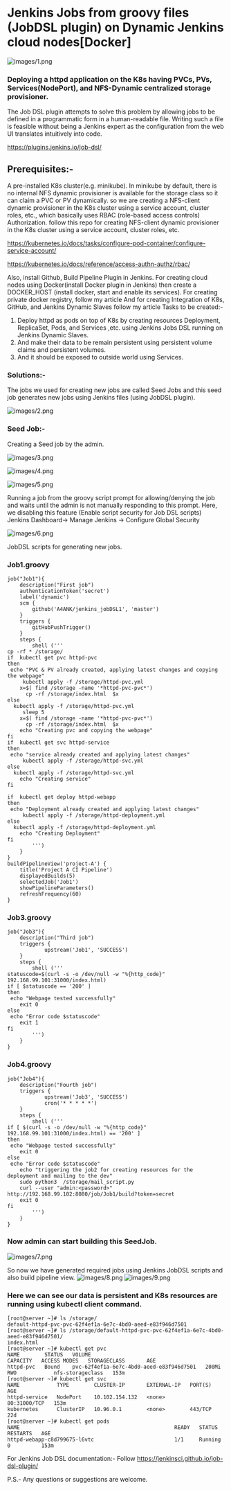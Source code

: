 # Jenkins Jobs from groovy files (JobDSL plugin) on Dynamic Jenkins cloud nodes[Docker]

![images/1.png](images/1.png)

### Deploying a httpd application on the K8s having PVCs, PVs, Services(NodePort), and NFS-Dynamic centralized storage provisioner.
The Job DSL plugin attempts to solve this problem by allowing jobs to be defined in a programmatic form in a human-readable file. Writing such a file is feasible without being a Jenkins expert as the configuration from the web UI translates intuitively into code.

https://plugins.jenkins.io/job-dsl/

## Prerequisites:-
A pre-installed K8s cluster(e.g. minikube). In minikube by default, there is no
internal NFS dynamic provisioner is available for the storage class so it can claim a PVC or PV dynamically. so we are creating a NFS-client dynamic provisioner in the K8s cluster using a service account, cluster roles, etc., which basically uses RBAC (role-based access controls) Authorization.
follow this repo for creating NFS-client dynamic provisioner in the K8s cluster using a service account, cluster roles, etc.

https://kubernetes.io/docs/tasks/configure-pod-container/configure-service-account/

https://kubernetes.io/docs/reference/access-authn-authz/rbac/

Also, install Github, Build Pipeline Plugin in Jenkins.
For creating cloud nodes using Docker(install Docker plugin in Jenkins)
then create a DOCKER_HOST (install docker, start and enable its services).
For creating private docker registry, follow my article
And for creating Integration of K8s, GitHub, and Jenkins Dynamic Slaves
follow my article
Tasks to be created:-
1. Deploy httpd as pods on top of K8s by creating resources Deployment, ReplicaSet, Pods, and Services ,etc. using Jenkins Jobs DSL running on Jenkins Dynamic Slaves.
2. And make their data to be remain persistent using persistent volume claims and persistent volumes.
3. And it should be exposed to outside world using Services.

### Solutions:-
The jobs we used for creating new jobs are called Seed Jobs and this seed job generates new jobs using Jenkins files (using JobDSL plugin).

![images/2.png](images/2.png)

### Seed Job:-
Creating a Seed job by the admin.

![images/3.png](images/3.png)

![images/4.png](images/4.png)

![images/5.png](images/5.png)

Running a job from the groovy script prompt for allowing/denying the job and waits until the admin is not manually responding to this prompt.
Here, we disabling this feature (Enable script security for Job DSL scripts)
Jenkins Dashboard→ Manage Jenkins → Configure Global Security

![images/6.png](images/6.png)

JobDSL scripts for generating new jobs.

### Job1.groovy
```
job("Job1"){
    description("First job")
    authenticationToken('secret')
    label('dynamic')
    scm {
        github('A4ANK/jenkins_jobDSL1', 'master')
    }
    triggers {
        gitHubPushTrigger()   
    }
    steps {
        shell ('''
cp -rf * /storage/
if  kubectl get pvc httpd-pvc
then
 echo "PVC & PV already created, applying latest changes and copying the webpage"
     kubectl apply -f /storage/httpd-pvc.yml
    x=$( find /storage -name '*httpd-pvc-pvc*')
      cp -rf /storage/index.html  $x
else
  kubectl apply -f /storage/httpd-pvc.yml
     sleep 5
    x=$( find /storage -name '*httpd-pvc-pvc*')
      cp -rf /storage/index.html  $x
    echo "Creating pvc and copying the webpage"
fi
if  kubectl get svc httpd-service
then
 echo "service already created and applying latest changes"
     kubectl apply -f /storage/httpd-svc.yml
else
  kubectl apply -f /storage/httpd-svc.yml
    echo "Creating service"
fi 
 
if  kubectl get deploy httpd-webapp
then
 echo "Deployment already created and applying latest changes"
     kubectl apply -f /storage/httpd-deployment.yml
else
  kubectl apply -f /storage/httpd-deployment.yml
    echo "Creating Deployment"
fi
        ''')
    }
}
buildPipelineView('project-A') {
    title('Project A CI Pipeline')
    displayedBuilds(5)
    selectedJob('Job1')
    showPipelineParameters()
    refreshFrequency(60)
}
```
### Job3.groovy
```
job("Job3"){
    description("Third job")
    triggers {
            upstream('Job1', 'SUCCESS')
    }
    steps {
        shell ('''
statuscode=$(curl -s -o /dev/null -w "%{http_code}" 192.168.99.101:31000/index.html)
if [ $statuscode == '200' ]
then
 echo "Webpage tested successfully"
    exit 0
else
 echo "Error code $statuscode"
    exit 1
fi
        ''')
    }
}
```

### Job4.groovy
```
job("Job4"){
    description("Fourth job")
    triggers {
            upstream('Job3', 'SUCCESS')
            cron('* * * * *')
    }
    steps {
        shell ('''
if [ $(curl -s -o /dev/null -w "%{http_code}" 192.168.99.101:31000/index.html) == '200' ]
then
 echo "Webpage tested successfully"
    exit 0
else
 echo "Error code $statuscode"
    echo "triggering the job2 for creating resources for the deployment and mailing to the dev"
    sudo python3  /storage/mail_script.py
    curl --user "admin:<password>" http://192.168.99.102:8080/job/Job1/build?token=secret
    exit 0
fi
        ''')
    }
}
```

### Now admin can start building this SeedJob.
![images/7.png](images/7.png)

So now we have generated required jobs using Jenkins JobDSL scripts and also build pipeline view.
![images/8.png](images/8.png)
![images/9.png](images/9.png)

### Here we can see our data is persistent and K8s resources are running using kubectl client command.
```
[root@server ~]# ls /storage/
default-httpd-pvc-pvc-62f4ef1a-6e7c-4bd0-aeed-e83f946d7501
[root@server ~]# ls /storage/default-httpd-pvc-pvc-62f4ef1a-6e7c-4bd0-aeed-e83f946d7501/
index.html
[root@server ~]# kubectl get pvc
NAME        STATUS   VOLUME                                     CAPACITY   ACCESS MODES   STORAGECLASS       AGE
httpd-pvc   Bound    pvc-62f4ef1a-6e7c-4bd0-aeed-e83f946d7501   200Mi      RWO            nfs-storageclass   153m
[root@server ~]# kubectl get svc
NAME            TYPE        CLUSTER-IP       EXTERNAL-IP   PORT(S)        AGE
httpd-service   NodePort    10.102.154.132   <none>        80:31000/TCP   153m
kubernetes      ClusterIP   10.96.0.1        <none>        443/TCP        22d
[root@server ~]# kubectl get pods
NAME                                                  READY   STATUS    RESTARTS   AGE
httpd-webapp-c8d799675-l6vtc                          1/1     Running   0          153m
```
For Jenkins Job DSL documentation:-
Follow https://jenkinsci.github.io/job-dsl-plugin/

P.S.- Any questions or suggestions are welcome.
